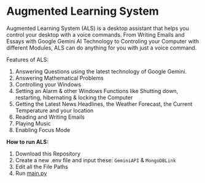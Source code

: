 # Augmented Learning System

Augmented Learning System (ALS) is a desktop assistant that helps you control your desktop with a voice commands. From Writing Emails and Essays with Google Gemini AI Technology to Controling your Computer with different Modules, ALS can do anything for you with just a voice command.

Features of ALS:

1. Answering Questions using the latest technology of Google Gemini.
2. Answering Mathematical Problems
3. Controlling your Windows
4. Setting an Alarm & other Windows Functions like Shutting down, restarting, hibernating & locking the Computer
5. Getting the Latest News Headlines, the Weather Forecast, the Current Temperature and your location
6. Reading and Writing Emails
7. Playing Music
8. Enabling Focus Mode


**How to run ALS:**

1. Download this Repository
2. Create a new .env file and input these: `GeminiAPI` & `MongoDBLink`
3. Edit all the File Paths
4. Run [main.py](https://github.com/juzcallmekaushik/Augmented-Learning-System/blob/main/src/main.py)
